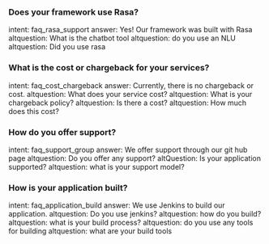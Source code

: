 ### Does your framework use Rasa?
intent: faq_rasa_support
answer: Yes! Our framework was built with Rasa
altquestion: What is the chatbot tool
altquestion: do you use an NLU
altquestion: Did you use rasa 

### What is the cost or chargeback for your services?
intent: faq_cost_chargeback
answer: Currently, there is no chargeback or cost.
altquestion: What does your service cost?
altquestion: What is your chargeback policy?
altquestion: Is there a cost?
altquestion: How much does this cost?

### How do you offer support?
intent: faq_support_group
answer: We offer support through our git hub page
altquestion: Do you offer any support?
altQuestion: Is your application supported?
altquestion: what is your support model?

### How is your application built?
intent: faq_application_build
answer: We use Jenkins to build our application.
altquestion: Do you use jenkins?
altquestion: how do you build?
altquestion: what is your build process?
altquestion: do you use any tools for building
altquestion: what are your build tools